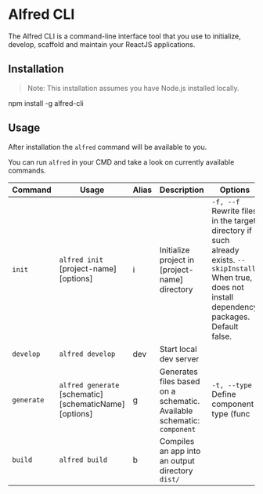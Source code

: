 # Alfred CLI

The Alfred CLI is a command-line interface tool that you use to initialize, develop, scaffold and maintain your ReactJS applications.

## Installation

> Note: This installation assumes you have Node.js installed locally.

npm install -g alfred-cli

## Usage

After installation the `alfred` command will be available to you.

You can run `alfred` in your CMD and take a look on currently available commands.

Command | Usage | Alias | Description | Options
--- | --- | --- | --- | ---
`init` | `alfred init` [project-name] [options] | i | Initialize project in [project-name] directory | `-f, --f` Rewrite files in the target directory if such already exists. `--skipInstall` When true, does not install dependency packages. Default false.
`develop` | `alfred develop` | dev | Start local dev server
`generate` | `alfred generate` [schematic] [schematicName] [options] | g | Generates files based on a schematic. Available schematic: `component` | `-t, --type` Define component type (func | class)
`build` | `alfred build` | b | Compiles an app into an output directory `dist/`

